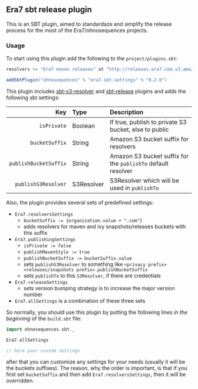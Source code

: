 ## Era7 sbt release plugin

This is an SBT plugin, aimed to standardaze and simplify the release process for the most of the Era7/ohnosequences projects.

### Usage

To start using this plugin add the following to the `project/plugins.sbt`:

```scala
resolvers += "Era7 maven releases" at "http://releases.era7.com.s3.amazonaws.com"

addSbtPlugin("ohnosequences" % "era7-sbt-settings" % "0.2.0")
```

This plugin includes [sbt-s3-resolver](https://github.com/ohnosequences/sbt-s3-resolver) and [sbt-release](https://github.com/sbt/sbt-release) plugins and adds the following sbt settings:


| Key                   |     Type      | Description                                                       |
|----------------------:|:--------------|:------------------------------------------------------------------|
|     `isPrivate`       |    Boolean    |    If true, publish to private S3 bucket, else to public          |
|     `bucketSuffix`    |  String       |       Amazon S3 bucket suffix for resolvers                       |
| `publishBucketSuffix` | String        |    Amazon S3 bucket suffix for the `publishTo` default resolver   | 
| `publishS3Resolver`   |  S3Resolver   |       S3Resolver which will be used in `publishTo`                |

Also, the plugin provides several sets of predefined settings:

* `Era7.resolversSettings`
  + `bucketSuffix := {organization.value + ".com"}`
  + adds resolvers for maven and ivy snapshots/releases buckets with this suffix
* `Era7.publishingSettings`
  + `isPrivate := false`
  + `publishMavenStyle := true`
  + `publishBucketSuffix := bucketSuffix.value`
  + sets `publishS3Resolver` to something like `<privacy prefix><releases/snapshots prefix>.publishBucketSuffix`
  + sets `publishTo` to this `S3Resolver`, if there are credentials
* `Era7.releaseSettings`
  + sets version bumping strategy is to increase the major version number
* `Era7.allSettings` is a combination of these three sets

So normally, you should use this plugin by putting the following lines _in the beginning_ of the `build.sbt` file:

```scala
import ohnosequences.sbt._

Era7.allSettings

// here your custom settings
```

after that you can customize any settings for your needs (usually it will be the buckets suffixes). The reason, why the order is important, is that if you first set `bucketSuffix` and then add `Era7.resolversSettings`, then it will be overridden.
